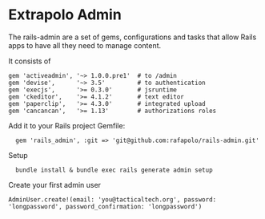 # Extrapolo Admin

The rails-admin are a set of gems, configurations and tasks that allow Rails apps to have all they need to manage content.

It consists of
```
gem 'activeadmin', '~> 1.0.0.pre1'  # to /admin
gem 'devise',      '~> 3.5'         # to authentication
gem 'execjs',      '>= 0.3.0'       # jsruntime
gem 'ckeditor',    '>= 4.1.2'       # text editor
gem 'paperclip',   '>= 4.3.0'       # integrated upload
gem 'cancancan',   '>= 1.13'        # authorizations roles
```

Add it to your Rails project Gemfile:
```
  gem 'rails_admin', :git => 'git@github.com:rafapolo/rails-admin.git'
```

Setup

```
  bundle install & bundle exec rails generate admin setup
```

Create your first admin user
```
AdminUser.create!(email: 'you@tacticaltech.org', password: 'longpassword', password_confirmation: 'longpassword')
```